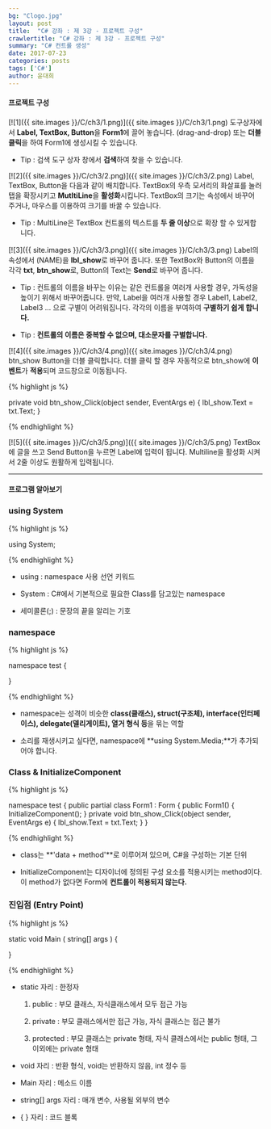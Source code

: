 ```yaml
---
bg: "Clogo.jpg"
layout: post
title:  "C# 강좌 : 제 3강 - 프로젝트 구성"
crawlertitle: "C# 강좌 : 제 3강 - 프로젝트 구성"
summary: "C# 컨트롤 생성"
date: 2017-07-23
categories: posts
tags: ['C#']
author: 윤대희
---
```



#### 프로젝트 구성 ####
[![1]({{ site.images }}/C/ch3/1.png)]({{ site.images }}/C/ch3/1.png)
도구상자에서 **Label, TextBox, Button**을 **Form1**에 끌어 놓습니다. (drag-and-drop) 또는 **더블클릭**을 하여 Form1에 생성시킬 수 있습니다.

- Tip : 검색 도구 상자 창에서 **검색**하여 찾을 수 있습니다.



[![2]({{ site.images }}/C/ch3/2.png)]({{ site.images }}/C/ch3/2.png)
Label, TextBox, Button을 다음과 같이 배치합니다. TextBox의 우측 모서리의 화살표를 눌러 탭을 확장시키고 **MutltiLine**을 **활성화**시킵니다. TextBox의 크기는 속성에서 바꾸어 주거나, 마우스를 이용하여 크기를 바꿀 수 있습니다.

- Tip : MultiLine은 TextBox 컨트롤의 텍스트를 **두 줄 이상**으로 확장 할 수 있게합니다.



[![3]({{ site.images }}/C/ch3/3.png)]({{ site.images }}/C/ch3/3.png)
Label의 속성에서 (NAME)을 **lbl_show**로 바꾸어 줍니다. 또한 TextBox와 Button의 이름을 각각 **txt**, **btn_show**로, Button의 Text는 **Send**로 바꾸어 줍니다.

- Tip : 컨트롤의 이름을 바꾸는 이유는 같은 컨트롤을 여러개 사용할 경우, 가독성을 높이기 위해서 바꾸어줍니다. 만약, Label을 여러개 사용할 경우 Label1, Label2, Label3 ... 으로 구별이 어려워집니다. 각각의 이름을 부여하여 **구별하기 쉽게 합니다.**

- Tip : **컨트롤의 이름은 중복할 수 없으며, 대소문자를 구별합니다.**



[![4]({{ site.images }}/C/ch3/4.png)]({{ site.images }}/C/ch3/4.png)
btn_show Button을 더블 클릭합니다. 더블 클릭 할 경우 자동적으로 btn_show에 **이벤트**가 **적용**되며 코드창으로 이동됩니다. 

{% highlight js %}

private void btn_show_Click(object sender, EventArgs e)
{
    lbl_show.Text = txt.Text;
}

{% endhighlight %}



[![5]({{ site.images }}/C/ch3/5.png)]({{ site.images }}/C/ch3/5.png)
TextBox에 글을 쓰고 Send Button을 누르면 Label에 입력이 됩니다. Multiline을 활성화 시켜서 2줄 이상도 원활하게 입력됩니다.


----------
#### 프로그램 알아보기 ####
### using System ###
{% highlight js %}

using System;

{% endhighlight %}

- using : namespace 사용 선언 키워드

- System : C#에서 기본적으로 필요한 Class를 담고있는 namespace

- 세미콜론(;) : 문장의 끝을 알리는 기호


### namespace ###
{% highlight js %}

namespace test
{

}

{% endhighlight %}

- namespace는 성격이 비슷한 **class(클래스), struct(구조체), interface(인터페이스), delegate(델리게이트), 열거 형식 등**을 묶는 역할

- 소리를 재생시키고 싶다면, namespace에 **using System.Media;**가 추가되어야 합니다.

### Class & InitializeComponent ###

{% highlight js %}

namespace test
{
    public partial class Form1 : Form
    {
        public Form1()
        {
            InitializeComponent();
        }
        private void btn_show_Click(object sender, EventArgs e)
        {
            lbl_show.Text = txt.Text;
	}
}

{% endhighlight %}

- class는 **'data + method'**로 이루어져 있으며, C#을 구성하는 기본 단위

- InitializeComponent는 디자이너에 정의된 구성 요소를 적용시키는 method이다. 이 method가 없다면 Form에 **컨트롤이 적용되지 않는다.**

### 진입점 (Entry Point) ###

{% highlight js %}

static void Main ( string[] args )
{
    
}

{% endhighlight %}

- static 자리 : 한정자

	1. public : 부모 클래스, 자식클래스에서 모두 접근 가능
	
	2. private : 부모 클래스에서만 접근 가능, 자식 클래스는 접근 불가
	
	3. protected : 부모 클래스는 private 형태, 자식 클래스에서는 public 형태, 그 이외에는 private 형태 
	
- void 자리 : 반환 형식, void는 반환하지 않음, int 정수 등 

- Main 자리 : 메소드 이름

- string[] args 자리 : 매개 변수, 사용될 외부의 변수

- { } 자리 : 코드 블록
